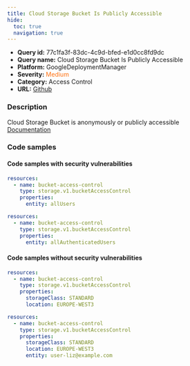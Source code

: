 ```yaml
---
title: Cloud Storage Bucket Is Publicly Accessible
hide:
  toc: true
  navigation: true
---
```


<style>
  .highlight .hll {
    background-color: #ff171742;
  }
  .md-content {
    max-width: 1100px;
    margin: 0 auto;
  }
</style>

-   **Query id:** 77c1fa3f-83dc-4c9d-bfed-e1d0cc8fd9dc
-   **Query name:** Cloud Storage Bucket Is Publicly Accessible
-   **Platform:** GoogleDeploymentManager
-   **Severity:** <span style="color:#ff7213">Medium</span>
-   **Category:** Access Control
-   **URL:** [Github](https://github.com/Checkmarx/kics/tree/master/assets/queries/googleDeploymentManager/gcp/cloud_storage_bucket_is_publicly_accessible)

### Description
Cloud Storage Bucket is anonymously or publicly accessible<br>
[Documentation](https://cloud.google.com/storage/docs/json_api/v1/bucketAccessControls)

### Code samples
#### Code samples with security vulnerabilities
```yaml title="Positive test num. 1 - yaml file" hl_lines="5"
resources:
  - name: bucket-access-control
    type: storage.v1.bucketAccessControl
    properties:
      entity: allUsers

```
```yaml title="Positive test num. 2 - yaml file" hl_lines="5"
resources:
  - name: bucket-access-control
    type: storage.v1.bucketAccessControl
    properties:
      entity: allAuthenticatedUsers

```


#### Code samples without security vulnerabilities
```yaml title="Negative test num. 1 - yaml file"
resources:
  - name: bucket-access-control
    type: storage.v1.bucketAccessControl
    properties:
      storageClass: STANDARD
      location: EUROPE-WEST3

```
```yaml title="Negative test num. 2 - yaml file"
resources:
  - name: bucket-access-control
    type: storage.v1.bucketAccessControl
    properties:
      storageClass: STANDARD
      location: EUROPE-WEST3
      entity: user-liz@example.com

```
